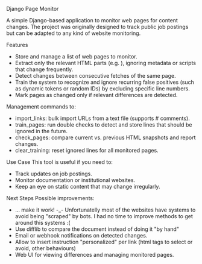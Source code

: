Django Page Monitor

A simple Django-based application to monitor web pages for content changes.
The project was originally designed to track public job postings but can be adapted to any kind of website monitoring.

Features
- Store and manage a list of web pages to monitor.
- Extract only the relevant HTML parts (e.g. <body>), ignoring metadata or scripts that change frequently.
- Detect changes between consecutive fetches of the same page.
- Train the system to recognize and ignore recurring false positives (such as dynamic tokens or random IDs) by excluding specific line numbers.
- Mark pages as changed only if relevant differences are detected.

Management commands to:
- import_links: bulk import URLs from a text file (supports # comments).
- train_pages: run double checks to detect and store lines that should be ignored in the future.
- check_pages: compare current vs. previous HTML snapshots and report changes.
- clear_training: reset ignored lines for all monitored pages.

Use Case
This tool is useful if you need to:
- Track updates on job postings.
- Monitor documentation or institutional websites.
- Keep an eye on static content that may change irregularly.

Next Steps
Possible improvements:
- ... make it work! -_- Unfortunatelly most of the websites have systems to avoid being "scraped" by bots. I had no time to improve methods to get around this systems :(
- Use difflib to compare the document instead of doing it "by hand"
- Email or webhook notifications on detected changes.
- Allow to insert instruction "personalized" per link (html tags to select or avoid, other behaviours)
- Web UI for viewing differences and managing monitored pages.
